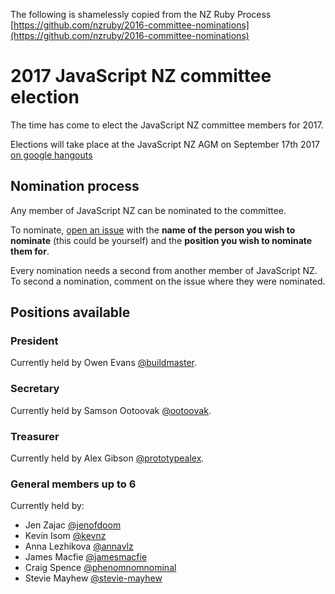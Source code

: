The following is shamelessly copied from the NZ Ruby Process [https://github.com/nzruby/2016-committee-nominations](https://github.com/nzruby/2016-committee-nominations)

# 2017 JavaScript NZ committee election

The time has come to elect the JavaScript NZ committee members for 2017. 

Elections will take place at the JavaScript NZ AGM on September 17th 2017 [on google hangouts](https://www.youtube.com/watch?v=wuRM3nx42js)

## Nomination process

Any member of JavaScript NZ can be nominated to the committee.

To nominate, [open an issue](https://github.com/JavaScript-NZ/committee-election/issues/new) with the **name of the person you wish to nominate** (this could be yourself) and the **position you wish to nominate them for**. 

Every nomination needs a second from another member of JavaScript NZ. To second a nomination, comment on the issue where they were nominated. 

### 

## Positions available

### President

Currently held by Owen Evans [@buildmaster](https://github.com/buildmaster).

### Secretary

Currently held by Samson Ootoovak [@ootoovak](https://github.com/ootoovak).

### Treasurer

Currently held by Alex Gibson [@prototypealex](https://github.com/prototypealex).

### General members up to 6

Currently held by:
  - Jen Zajac [@jenofdoom](https://github.com/jenofdoom)
  - Kevin Isom [@kevnz](https://github.com/kevnz)
  - Anna Lezhikova  [@annavlz](https://github.com/annavlz)
  - James Macfie [@jamesmacfie](https://github.com/jamesmacfie)
  - Craig Spence [@phenomnomnominal](https://github.com/phenomnomnominal)
  - Stevie Mayhew [@stevie-mayhew](https://github.com/stevie-mayhew)
 
